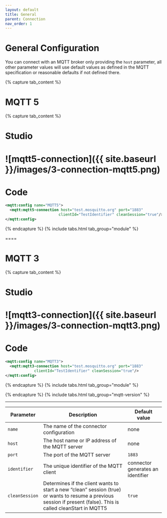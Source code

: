 ```yaml
---
layout: default
title: General
parent: Connection
nav_order: 1
---
```


# General Configuration

You can connect with an MQTT broker only providing the `host` parameter, all other parameter values will use default values as defined in the MQTT specification or reasonable defaults if not defined there. 

{% capture tab_content %}

MQTT 5
===

  {% capture tab_content %}
  
  Studio
  ===
![mqtt5-connection]({{ site.baseurl }}/images/3-connection-mqtt5.png)
  ====

  Code
  ===

```xml
<mqtt:config name="MQTT5">
  <mqtt:mqtt5-connection host="test.mosquitto.org" port="1883" 
                        clientId="TestIdentifier" cleanSession="true"/>
</mqtt:config>
```

  {% endcapture %}
  {% include tabs.html tab_group="module" %}

====

MQTT 3
===

  {% capture tab_content %}
  
  Studio
  ===
![mqtt3-connection]({{ site.baseurl }}/images/3-connection-mqtt3.png)
  ====

  Code
  ===

```xml
<mqtt:config name="MQTT3">
  <mqtt:mqtt3-connection host="test.mosquitto.org" port="1883" 
             clientId="TestIdentifier" cleanSession="true"/>
</mqtt:config>
```

  {% endcapture %}
  {% include tabs.html tab_group="module" %}


{% endcapture %}
{% include tabs.html tab_group="mqtt-version" %}

---

| Parameter | Description | Default value |
| ----------- | ----------- | ------------- |
| `name` | The name of the connector configuration | none |
| `host` | The host name or IP address of the MQTT server | none |
| `port` | The port of the MQTT server | `1883` |
| `identifier` | The unique identifier of the MQTT client | connector generates an identifier |
| `cleanSession` | Determines if the client wants to start a new “clean” session (true) or wants to resume a previous session if present (false). This is called cleanStart in MQTT5 | `true` |
